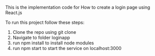 This is the implementation code for How to create a login page using React.js

To run this project follow these steps:

1. Clone the repo using git clone
2. Navigate to folder loginapp
3. run npm install to install node modules
4. run npm start to start the service on localhost:3000
